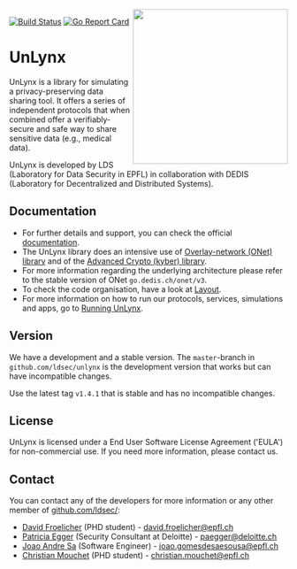 <img align="right" src="https://github.com/ldsec/unlynx/blob/master/logo_unlynx_x3.png" width="280">

[![Build Status](https://travis-ci.com/ldsec/unlynx.svg?branch=master)](https://travis-ci.com/ldsec/unlynx) [![Go Report Card](https://goreportcard.com/badge/github.com/ldsec/unlynx)](https://goreportcard.com/report/github.com/ldsec/unlynx)
# UnLynx 
UnLynx is a library for simulating a privacy-preserving data sharing tool. It offers a series of independent protocols that when combined offer a verifiably-secure and safe way to share sensitive data (e.g., medical data).  

UnLynx is developed by LDS (Laboratory for Data Security in EPFL) in collaboration with DEDIS (Laboratory for Decentralized and Distributed Systems).  

## Documentation

* For further details and support, you can check the official [documentation](https://ldsec.gitbook.io/unlynx/).
* The UnLynx library does an intensive use of [Overlay-network (ONet) library](https://github.com/dedis/onet) and of the [Advanced Crypto (kyber) library](https://github.com/dedis/kyber).
* For more information regarding the underlying architecture please refer to the stable version of ONet `go.dedis.ch/onet/v3`.
* To check the code organisation, have a look at [Layout](https://app.gitbook.com/@ldsec/s/unlynx/layout).
* For more information on how to run our protocols, services, simulations and apps, go to [Running UnLynx](https://app.gitbook.com/@ldsec/s/unlynx/running-unlynx).

## Version

We have a development and a stable version. The `master`-branch in `github.com/ldsec/unlynx` is the development version that works but can have incompatible changes.

Use the latest tag `v1.4.1` that is stable and has no incompatible changes.

## License

UnLynx is licensed under a End User Software License Agreement ('EULA') for non-commercial use. If you need more information, please contact us.

## Contact
You can contact any of the developers for more information or any other member of [github.com/ldsec/](https://search.epfl.ch/?filter=unit&q=github.com/ldsec/):

* [David Froelicher](https://github.com/froelich) (PHD student) - david.froelicher@epfl.ch
* [Patricia Egger](https://github.com/pegger) (Security Consultant at Deloitte) - paegger@deloitte.ch
* [Joao Andre Sa](https://github.com/JoaoAndreSa) (Software Engineer) - joao.gomesdesaesousa@epfl.ch
* [Christian Mouchet](https://github.com/ChristianMct) (PHD student) - christian.mouchet@epfl.ch
